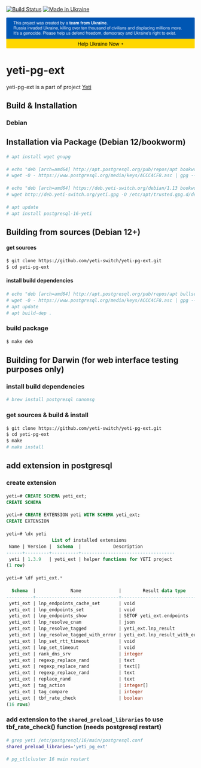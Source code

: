 [![Build Status](https://github.com/yeti-switch/yeti-pg-ext/actions/workflows/main.yml/badge.svg)](https://github.com/yeti-switch/yeti-pg-ext/actions/workflows/main.yml)
[![Made in Ukraine](https://img.shields.io/badge/made_in-ukraine-ffd700.svg?labelColor=0057b7)](https://stand-with-ukraine.pp.ua)

[![Stand With Ukraine](https://raw.githubusercontent.com/vshymanskyy/StandWithUkraine/main/banner-direct-team.svg)](https://stand-with-ukraine.pp.ua)

# yeti-pg-ext

yeti-pg-ext is a part of project [Yeti]

## Build & Installation

### Debian

## Installation via Package (Debian 12/bookworm)
```sh
# apt install wget gnupg

# echo "deb [arch=amd64] http://apt.postgresql.org/pub/repos/apt bookworm-pgdg main" > /etc/apt/sources.list.d/pgdg.list
# wget -O - https://www.postgresql.org/media/keys/ACCC4CF8.asc | gpg --dearmor > /etc/apt/trusted.gpg.d/apt.postgresql.org.gpg

# echo "deb [arch=amd64] https://deb.yeti-switch.org/debian/1.13 bookworm main" > /etc/apt/sources.list.d/yeti.list
# wget http://deb.yeti-switch.org/yeti.gpg -O /etc/apt/trusted.gpg.d/deb.yeti-switch.org.asc

# apt update
# apt install postgresql-16-yeti
```

## Building from sources (Debian 12+)

#### get sources

```sh
$ git clone https://github.com/yeti-switch/yeti-pg-ext.git
$ cd yeti-pg-ext
```

#### install build dependencies

```sh
# echo "deb [arch=amd64] http://apt.postgresql.org/pub/repos/apt bullseye-pgdg main" > /etc/apt/sources.list.d/pgdg.list
# wget -O - https://www.postgresql.org/media/keys/ACCC4CF8.asc | gpg --dearmor > /etc/apt/trusted.gpg.d/apt.postgresql.org.gpg
# apt update
# apt build-dep .
```

### build package
```sh
$ make deb
```

## Building for Darwin (for web interface testing purposes only)

### install build dependencies

```sh
# brew install postgresql nanomsg
```

### get sources & build & install

```sh
$ git clone https://github.com/yeti-switch/yeti-pg-ext.git
$ cd yeti-pg-ext
$ make
# make install
```

## add extension in postgresql

### create extension

```sql
yeti=# CREATE SCHEMA yeti_ext;
CREATE SCHEMA

yeti=# CREATE EXTENSION yeti WITH SCHEMA yeti_ext;
CREATE EXTENSION

yeti=# \dx yeti
                 List of installed extensions
 Name | Version |  Schema  |            Description
------+---------+----------+-----------------------------------
 yeti | 1.3.9   | yeti_ext | helper functions for YETI project
(1 row)

yeti=# \df yeti_ext.*
                                                                                     List of functions
  Schema  |             Name              |        Result data type        |                                          Argument data types                                          |  Type
----------+-------------------------------+--------------------------------+-------------------------------------------------------------------------------------------------------+--------
 yeti_ext | lnp_endpoints_cache_set       | void                           | key text, response text, error boolean                                                                | func
 yeti_ext | lnp_endpoints_set             | void                           | endpoints text[]                                                                                      | func
 yeti_ext | lnp_endpoints_show            | SETOF yeti_ext.endpoints       |                                                                                                       | func
 yeti_ext | lnp_resolve_cnam              | json                           | database_id integer, data json                                                                        | func
 yeti_ext | lnp_resolve_tagged            | yeti_ext.lnp_result            | database_id integer, local_number text                                                                | func
 yeti_ext | lnp_resolve_tagged_with_error | yeti_ext.lnp_result_with_error | database_id integer, local_number text                                                                | func
 yeti_ext | lnp_set_rtt_timeout           | void                           | timeout_msec integer                                                                                  | func
 yeti_ext | lnp_set_timeout               | void                           | timeout_msec integer                                                                                  | func
 yeti_ext | rank_dns_srv                  | integer                        | weight integer                                                                                        | window
 yeti_ext | regexp_replace_rand           | text                           | text_in text, regexp_rule text, regexp_result text, keep_empty boolean DEFAULT false                  | func
 yeti_ext | regexp_replace_rand           | text[]                         | text_in text[], regexp_rule text, regexp_result text, keep_empty boolean DEFAULT false                | func
 yeti_ext | regexp_replace_rand           | text                           | text_in text, regexp_rule text, regexp_result text, regexp_opt text, keep_empty boolean DEFAULT false | func
 yeti_ext | replace_rand                  | text                           | text                                                                                                  | func
 yeti_ext | tag_action                    | integer[]                      | op integer, a integer[], b integer[]                                                                  | func
 yeti_ext | tag_compare                   | integer                        | a integer[], b integer[], match_mode smallint DEFAULT 0                                               | func
 yeti_ext | tbf_rate_check                | boolean                        | namespace_id integer, bucket_id bigint, rate real                                                     | func
(16 rows)
```

### add extension to the `shared_preload_libraries` to use tbf_rate_check() function (needs postgresql restart)
```sh
# grep yeti /etc/postgresql/16/main/postgresql.conf
shared_preload_libraries='yeti_pg_ext'

# pg_ctlcluster 16 main restart
```

[Yeti]:http://yeti-switch.org/
